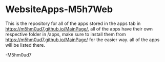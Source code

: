 # WebsiteApps-M5h7Web


This is the repository for all of the apps stored in the apps tab in https://m5hm0ud7.github.io/MainPage/, all of the apps have their own respective folder in /apps,
make sure to install them from https://m5hm0ud7.github.io/MainPage/ for the easier way. all of the apps will be listed there.

-M5hm0ud7
